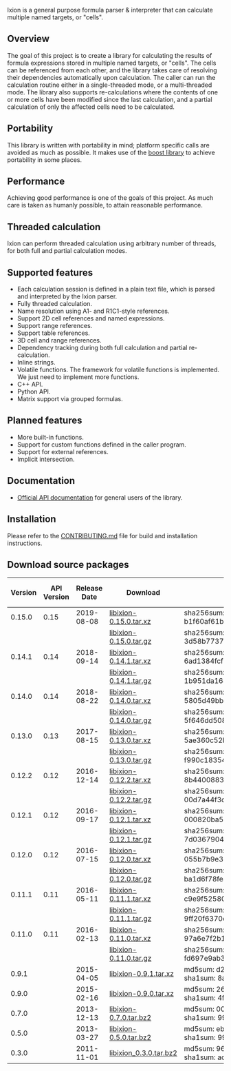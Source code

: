 Ixion is a general purpose formula parser & interpreter that can calculate
multiple named targets, or "cells".

## Overview
The goal of this project is to create a library for calculating the
results of formula expressions stored in multiple named targets, or
"cells".  The cells can be referenced from each other, and the library
takes care of resolving their dependencies automatically upon calculation.
The caller can run the calculation routine either in a single-threaded
mode, or a multi-threaded mode.  The library also supports re-calculations
where the contents of one or more cells have been modified since the last
calculation, and a partial calculation of only the affected cells need to
be calculated.

## Portability
This library is written with portability in mind; platform specific calls
are avoided as much as possible.  It makes use of the [boost library](http://boost.org)
to achieve portability in some places.

## Performance
Achieving good performance is one of the goals of this project.  As much
care is taken as humanly possible, to attain reasonable performance.

## Threaded calculation
Ixion can perform threaded calculation using arbitrary number of threads,
for both full and partial calculation modes.

## Supported features
* Each calculation session is defined in a plain text file, which is parsed
  and interpreted by the Ixion parser.
* Fully threaded calculation.
* Name resolution using A1- and R1C1-style references.
* Support 2D cell references and named expressions.
* Support range references.
* Support table references.
* 3D cell and range references.
* Dependency tracking during both full calculation and partial re-calculation.
* Inline strings.
* Volatile functions. The framework for volatile functions is implemented. We
  just need to implement more functions.
* C++ API.
* Python API.
* Matrix support via grouped formulas.

## Planned features
* More built-in functions.
* Support for custom functions defined in the caller program.
* Support for external references.
* Implicit intersection.

## Documentation

* [Official API documentation](https://ixion.readthedocs.io/en/latest/) for general users of the library.

## Installation

Please refer to the [CONTRIBUTING.md](CONTRIBUTING.md) file for build and
installation instructions.


## Download source packages

| Version | API Version | Release Date | Download | Check Sum | File Size (bytes) |
|---------|-------------|--------------|----------|-----------|-------------------|
| 0.15.0 | 0.15   | 2019-08-08 | [libixion-0.15.0.tar.xz](http://kohei.us/files/ixion/src/libixion-0.15.0.tar.xz) | sha256sum: b1f60af61be875e3bfa7ad18203a6c8ccdeb9922a531e196029fc42fbfa0b9e6 | 447388 |
|        |        |            | [libixion-0.15.0.tar.gz](http://kohei.us/files/ixion/src/libixion-0.15.0.tar.gz) | sha256sum: 3d58b77373f9c5d56b11f2b9b07996a5b5b55bec7c2ede74c67d0885b6263dd0 | 691668 |
| 0.14.1 | 0.14   | 2018-09-14 | [libixion-0.14.1.tar.xz](http://kohei.us/files/ixion/src/libixion-0.14.1.tar.xz) | sha256sum: 6ad1384fcf813083c6d981a16b2643c953f9bac4c2caf1ed1682921d9b69ed91 | 452249 |
|        |        |            | [libixion-0.14.1.tar.gz](http://kohei.us/files/ixion/src/libixion-0.14.1.tar.gz) | sha256sum: 1b951da168cd55d22f59b28e66e0606c9a6bfe18ef637cb9ef81d146559f74e1 | 578708 |
| 0.14.0 | 0.14   | 2018-08-22 | [libixion-0.14.0.tar.xz](http://kohei.us/files/ixion/src/libixion-0.14.0.tar.xz) | sha256sum: 5805d49bb110e53eeb4224cdbcbcdba91928315dcb5672af8f90942ad34afe5e | 427100 |
|        |        |            | [libixion-0.14.0.tar.gz](http://kohei.us/files/ixion/src/libixion-0.14.0.tar.gz) | sha256sum: 5f646dd5089700093be157ff71698e276df9512afb4806954094a936f80ca9d1 | 662646 |
| 0.13.0 | 0.13   | 2017-08-15 | [libixion-0.13.0.tar.xz](http://kohei.us/files/ixion/src/libixion-0.13.0.tar.xz) | sha256sum: 5ae360c52ba2d17c4abf5ae21fa947f75925459e085acef5972395f77333c7e5 | 413756 |
|        |        |            | [libixion-0.13.0.tar.gz](http://kohei.us/files/ixion/src/libixion-0.13.0.tar.gz) | sha256sum: f990c18354a5aaa7e2a99a38c44f37f8169aa86a54bf285be26e21453fae3b8b | 636751 |
| 0.12.2 | 0.12   | 2016-12-14 | [libixion-0.12.2.tar.xz](http://kohei.us/files/ixion/src/libixion-0.12.2.tar.xz) | sha256sum: 8b44008836bb4e1a3dff4d3e40afec6c73037e3518e72cc85b5cc675fbc2daae | 407280 |
|        |        |            | [libixion-0.12.2.tar.gz](http://kohei.us/files/ixion/src/libixion-0.12.2.tar.gz) | sha256sum: 00d7a44f3d8266fd7da46ceb336288f77fc57bdd95402bdc9bb95f1dcb883baf | 627147 |
| 0.12.1 | 0.12   | 2016-09-17 | [libixion-0.12.1.tar.xz](http://kohei.us/files/ixion/src/libixion-0.12.1.tar.xz) | sha256sum: 000820ba51109ec21cbdb7ea83c1fdb0acbcfeb55b4a6a80fe02b71d45c587c2 | 406300 |
|        |        |            | [libixion-0.12.1.tar.gz](http://kohei.us/files/ixion/src/libixion-0.12.1.tar.gz) | sha256sum: 7d03679041f291456052ccff8710f591b955a8ca53bc1670df10f8741274775d | 628577 |
| 0.12.0 | 0.12   | 2016-07-15 | [libixion-0.12.0.tar.xz](http://kohei.us/files/ixion/src/libixion-0.12.0.tar.xz) | sha256sum: 055b7b9e31663f0acb7f249d68ca08e480f8f5d43ef5e4bd57b2fb04242307b0 | 393284 |
|        |        |            | [libixion-0.12.0.tar.gz](http://kohei.us/files/ixion/src/libixion-0.12.0.tar.gz) | sha256sum: ba1d6f78fe3f302723d286ffe1ec25571b7983a360184c66a88782177fe3496e | 601525 |
| 0.11.1 | 0.11   | 2016-05-11 | [libixion-0.11.1.tar.xz](http://kohei.us/files/ixion/src/libixion-0.11.1.tar.xz) | sha256sum: c9e9f52580d618fa969fc0293f55af21a9c74bfb802e655c6bf239202f95bede | 366660 |
|        |        |            | [libixion-0.11.1.tar.gz](http://kohei.us/files/ixion/src/libixion-0.11.1.tar.gz) | sha256sum: 9ff20f6370e6f1e86a67d4159123195a875b11f7332b0cf9373ba98c57953916 | 568876 |
| 0.11.0 | 0.11   | 2016-02-13 | [libixion-0.11.0.tar.xz](http://kohei.us/files/ixion/src/libixion-0.11.0.tar.xz) | sha256sum: 97a6e7f2b1fcbff69e76fe4e1df62f1cfcc353820472991e37de00aacb024293 | 365652 |
|        |        |            | [libixion-0.11.0.tar.gz](http://kohei.us/files/ixion/src/libixion-0.11.0.tar.gz) | sha256sum: fd697e9ab334bb1cf0161fab25f46bbbcf517248de9bbc1f684d9854b9b287c0 | 567644 |
| 0.9.1  |        | 2015-04-05 | [libixion-0.9.1.tar.xz](http://kohei.us/files/ixion/src/libixion-0.9.1.tar.xz) | md5sum: d292f6d62847f2305178459390842eac<br/>sha1sum: 8ae071e7e89784933caadeffc16ed7b0764350a9 | - |
| 0.9.0  |        | 2015-02-16 | [libixion-0.9.0.tar.xz](http://kohei.us/files/ixion/src/libixion-0.9.0.tar.xz) | md5sum: 26f293e708513dea5e6e25e9232a7400<br/>sha1sum: 4f97682546236aee686e86293f9890d79f25cf23 | - |
| 0.7.0  |        | 2013-12-13 | [libixion-0.7.0.tar.bz2](http://kohei.us/files/ixion/src/libixion-0.7.0.tar.bz2) | md5sum: 000157117801f9507f34b26ba998c4d1<br/>sha1sum: 99b8f9f49078ef7e15280f5c73dff639a6e9472c | - |
| 0.5.0  |        | 2013-03-27 | [libixion-0.5.0.tar.bz2](http://kohei.us/files/ixion/src/libixion-0.5.0.tar.bz2) | md5sum: ebaeab9ffe1e6bd68b2a20bfa430b3af<br/>sha1sum: 99290ed5aa2ab2338ba04737210256c48885107c | - |
| 0.3.0  |        | 2011-11-01 | [libixion_0.3.0.tar.bz2](http://kohei.us/files/ixion/src/libixion_0.3.0.tar.bz2) | md5sum: 96a36a0016f968a5a7c4b167eeb1643b<br/>sha1sum: ac1fa915303ed8492ac50d6f0aa4d974e8405954 | - |

